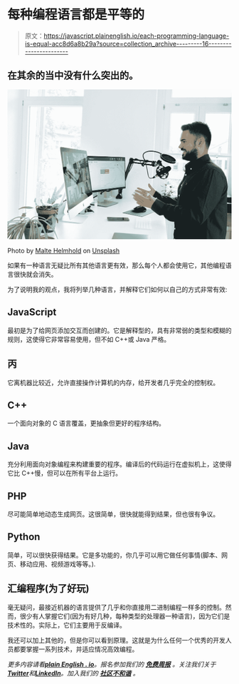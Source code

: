 # 每种编程语言都是平等的

> 原文：<https://javascript.plainenglish.io/each-programming-language-is-equal-acc8d6a8b29a?source=collection_archive---------16----------------------->

## 在其余的当中没有什么突出的。

![](img/0c0aa5a08a11c2ac87f04b70ca0a0689.png)

Photo by [Malte Helmhold](https://unsplash.com/@maltehelmhold?utm_source=medium&utm_medium=referral) on [Unsplash](https://unsplash.com?utm_source=medium&utm_medium=referral)

如果有一种语言无疑比所有其他语言更有效，那么每个人都会使用它，其他编程语言很快就会消失。

为了说明我的观点，我将列举几种语言，并解释它们如何以自己的方式非常有效:

## **JavaScript**

最初是为了给网页添加交互而创建的。它是解释型的，具有非常弱的类型和模糊的规则，这使得它非常容易使用，但不如 C++或 Java 严格。

## **丙**

它离机器比较近，允许直接操作计算机的内存，给开发者几乎完全的控制权。

## **C++**

一个面向对象的 C 语言覆盖，更抽象但更好的程序结构。

## **Java**

充分利用面向对象编程来构建重要的程序。编译后的代码运行在虚拟机上，这使得它比 C++慢，但可以在所有平台上运行。

## **PHP**

尽可能简单地动态生成网页。这很简单，很快就能得到结果，但也很有争议。

## **Python**

简单，可以很快获得结果。它是多功能的，你几乎可以用它做任何事情(脚本、网页、移动应用、视频游戏等等。).

## **汇编程序(为了好玩)**

毫无疑问，最接近机器的语言提供了几乎和你直接用二进制编程一样多的控制。然而，很少有人掌握它们(因为有好几种，每种类型的处理器一种语言)，因为它们是技术性的。实际上，它们主要用于反编译。

我还可以加上其他的，但是你可以看到原理。这就是为什么任何一个优秀的开发人员都要掌握一系列技术，并适应情况高效编程。

*更多内容请看*[***plain English . io***](https://plainenglish.io/)*。报名参加我们的* [***免费周报***](http://newsletter.plainenglish.io/) *。关注我们关于*[***Twitter***](https://twitter.com/inPlainEngHQ)*和*[***LinkedIn***](https://www.linkedin.com/company/inplainenglish/)*。加入我们的* [***社区不和谐***](https://discord.gg/GtDtUAvyhW) *。*